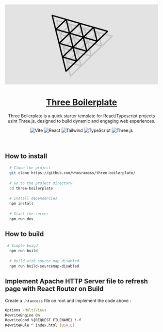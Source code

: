 <a href="https://github.com/whosramoss/three-boilerplate">
  <img alt="three-boilerplate" src="./public/images/thumbnail.png" />
  <h1 align="center">Three Boilerplate</h1>
</a>

<p align="center">
  Three Boilerplate is a quick starter template for React/Typescript projects usint Three.js, designed to build dynamic and engaging web experiences.
</p>

<div align="center">
  <img src="https://img.shields.io/badge/Vite-B73BFE?style=for-the-badge&logo=vite&logoColor=white" alt="Vite">
  <img src="https://img.shields.io/badge/React-563D7C?style=for-the-badge&logo=React&logoColor=fff" alt="React">
  <img src="https://img.shields.io/badge/Tailwind-FEFEFE?style=for-the-badge&logo=tailwindcss" alt="Tailwind">
  <img src="https://img.shields.io/badge/Typescript-007acc?style=for-the-badge&logo=typescript&logoColor=fff" alt="TypeScript">
  <img src="https://img.shields.io/badge/Three.js-000000?style=for-the-badge&logo=three.js&logoColor=white" alt="Three.js">
</div>
<br/>


<br/>

## How to install

```bash
  # Clone the project
  git clone https://github.com/whosramoss/three-boilerplate/

  # Go to the project directory
  cd three-boilerplate

  # Install dependencies
  npm install

  # Start the server 
  npm run dev

```
## How to build

```bash
 # Simple buiçd
  npm run build

  # Build with source map disabled
  npm run build-sourcemap-disabled
```

## Implement Apache HTTP Server file to refresh page with React Router on Build
Create a ```.htaccess``` file on root and implement the code above :

```bash
Options -MultiViews
RewriteEngine On
RewriteCond %{REQUEST_FILENAME} !-f
RewriteRule ^ index.html [QSA,L]
```
